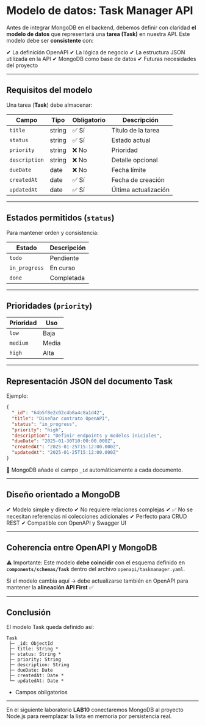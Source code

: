 # Modelo de datos: Task Manager API

Antes de integrar MongoDB en el backend, debemos definir con claridad **el modelo de datos** que representará una **tarea (Task)** en nuestra API. Este modelo debe ser **consistente** con:

✔ La definición OpenAPI
✔ La lógica de negocio
✔ La estructura JSON utilizada en la API
✔ MongoDB como base de datos
✔ Futuras necesidades del proyecto

---

## Requisitos del modelo

Una tarea (**Task**) debe almacenar:

| Campo         | Tipo   | Obligatorio | Descripción          |
| ------------- | ------ | ----------- | -------------------- |
| `title`       | string | ✅ Sí        | Título de la tarea   |
| `status`      | string | ✅ Sí        | Estado actual        |
| `priority`    | string | ❌ No        | Prioridad            |
| `description` | string | ❌ No        | Detalle opcional     |
| `dueDate`     | date   | ❌ No        | Fecha límite         |
| `createdAt`   | date   | ✅ Sí        | Fecha de creación    |
| `updatedAt`   | date   | ✅ Sí        | Última actualización |

---

## Estados permitidos (`status`)

Para mantener orden y consistencia:

| Estado        | Descripción |
| ------------- | ----------- |
| `todo`        | Pendiente   |
| `in_progress` | En curso    |
| `done`        | Completada  |

---

## Prioridades (`priority`)

| Prioridad | Uso   |
| --------- | ----- |
| `low`     | Baja  |
| `medium`  | Media |
| `high`    | Alta  |

---

## Representación JSON del documento Task

Ejemplo:

```json
{
  "_id": "64b5f8e2c02c4b8a4c8a1d42",
  "title": "Diseñar contrato OpenAPI",
  "status": "in_progress",
  "priority": "high",
  "description": "Definir endpoints y modelos iniciales",
  "dueDate": "2025-01-30T10:00:00.000Z",
  "createdAt": "2025-01-25T15:12:00.000Z",
  "updatedAt": "2025-01-25T15:12:00.000Z"
}
```

📌 MongoDB añade el campo `_id` automáticamente a cada documento.

---

## Diseño orientado a MongoDB

✔ Modelo simple y directo
✔ No requiere relaciones complejas
✔ ✅ No se necesitan referencias ni colecciones adicionales
✔ Perfecto para CRUD REST
✔ Compatible con OpenAPI y Swagger UI

---

## Coherencia entre OpenAPI y MongoDB

⚠ Importante:
Este modelo **debe coincidir** con el esquema definido en **`components/schemas/Task`** dentro del archivo `openapi/taskmanager.yaml`.

Si el modelo cambia aquí → debe actualizarse también en OpenAPI para mantener la **alineación API First** ✅

---

## Conclusión

El modelo Task queda definido así:

```plaintext
Task
 ├─ _id: ObjectId
 ├─ title: String *
 ├─ status: String *
 ├─ priority: String
 ├─ description: String
 ├─ dueDate: Date
 ├─ createdAt: Date *
 └─ updatedAt: Date *
```

* Campos obligatorios

---

En el siguiente laboratorio **LAB10** conectaremos MongoDB al proyecto Node.js para reemplazar la lista en memoria por persistencia real.